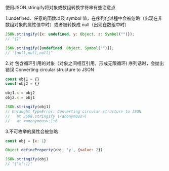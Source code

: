 使用JSON.stringify将对象或数组转换字符串有些注意点

1.undefined、任意的函数以及 symbol 值，在序列化过程中会被忽略（出现在非数组对象的属性值中时）或者被转换成 null（出现在数组中时）

```js
JSON.stringify({x: undefined, y: Object, z: Symbol("")}); 
// "{}"

JSON.stringify([undefined, Object, Symbol("")]); 
// "[null,null,null]"
```

2.对 包含循环引用的对象（对象之间相互引用，形成无限循环\) 序列话时，会抛出错误 Converting circular structure to JSON

```js
const obj1 = {}
const obj2 = {}

obj1.x = obj2
obj2.x = obj1

JSON.stringify(obj1)
// Uncaught TypeError: Converting circular structure to JSON
//   at JSON.stringify (<anonymous>)
//   at <anonymous>:1:6
```

3.不可枚举的属性会被忽略

```js
const obj = {x: 1}

Object.defineProperty(obj, 'y', {value: 2})

JSON.stringify(obj)
// "{"x":1}"
```



